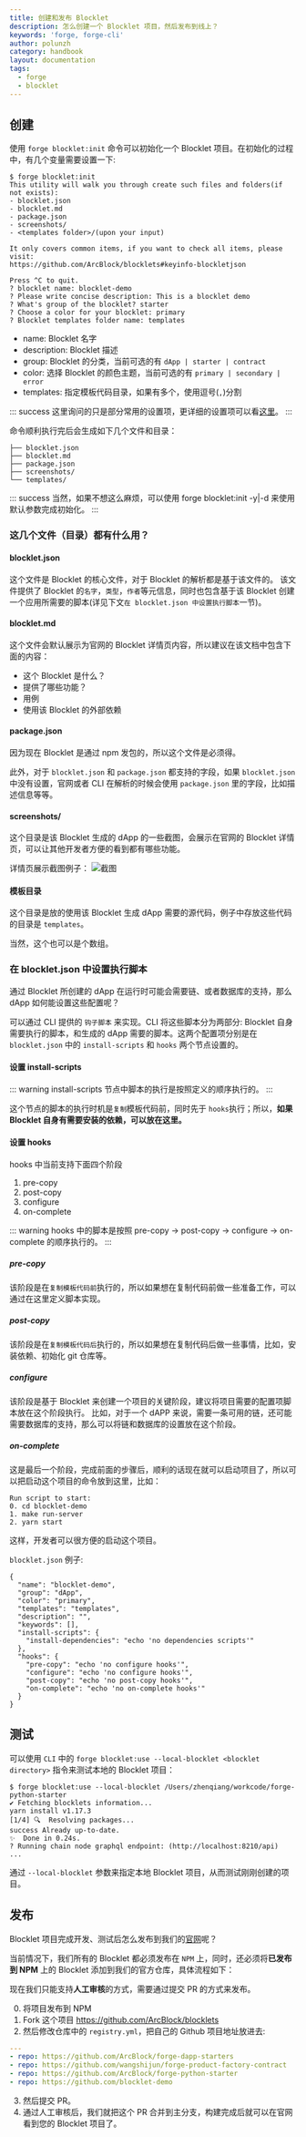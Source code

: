 ```yaml
---
title: 创建和发布 Blocklet
description: 怎么创建一个 Blocklet 项目，然后发布到线上？
keywords: 'forge, forge-cli'
author: polunzh
category: handbook
layout: documentation
tags:
  - forge
  - blocklet
---
```


## 创建

使用 `forge blocklet:init` 命令可以初始化一个 Blocklet 项目。在初始化的过程中，有几个变量需要设置一下:

```shell
$ forge blocklet:init
This utility will walk you through create such files and folders(if not exists):
- blocklet.json
- blocklet.md
- package.json
- screenshots/
- <templates folder>/(upon your input)

It only covers common items, if you want to check all items, please visit:
https://github.com/ArcBlock/blocklets#keyinfo-blockletjson

Press ^C to quit.
? blocklet name: blocklet-demo
? Please write concise description: This is a blocklet demo
? What's group of the blocklet? starter
? Choose a color for your blocklet: primary
? Blocklet templates folder name: templates
```

- name: Blocklet 名字
- description: Blocklet 描述
- group: Blocklet 的分类，当前可选的有 `dApp | starter | contract`
- color: 选择 Blocklet 的颜色主题，当前可选的有 `primary | secondary | error`
- templates: 指定模板代码目录，如果有多个，使用逗号(`,`)分割

::: success
这里询问的只是部分常用的设置项，更详细的设置项可以看[这里](https://github.com/ArcBlock/blocklets#keyinfo-blockletjson)。
:::

命令顺利执行完后会生成如下几个文件和目录：

```shell
├── blocklet.json
├── blocklet.md
├── package.json
├── screenshots/
└── templates/
```

::: success
当然，如果不想这么麻烦，可以使用 forge blocklet:init -y|-d 来使用默认参数完成初始化。
:::

### 这几个文件（目录）都有什么用？

#### blocklet.json

这个文件是 Blocklet 的核心文件，对于 Blocklet 的解析都是基于该文件的。
该文件提供了 Blocklet 的`名字`，`类型`，`作者`等元信息，同时也包含基于该 Blocklet 创建一个应用所需要的脚本(详见下文`在 blocklet.json 中设置执行脚本`一节)。

#### blocklet.md

这个文件会默认展示为官网的 Blocklet 详情页内容，所以建议在该文档中包含下面的内容：

- 这个 Blocklet 是什么？
- 提供了哪些功能？
- 用例
- 使用该 Blocklet 的外部依赖

#### package.json

因为现在 Blocklet 是通过 npm 发包的，所以这个文件是必须得。

此外，对于 `blocklet.json` 和 `package.json` 都支持的字段，如果 `blocklet.json` 中没有设置，官网或者 CLI 在解析的时候会使用 `package.json` 里的字段，比如描述信息等等。

#### screenshots/

这个目录是该 Blocklet 生成的 dApp 的一些截图，会展示在官网的 Blocklet 详情页，可以让其他开发者方便的看到都有哪些功能。

详情页展示截图例子：
![截图](./images/screenshot.png)

#### 模板目录

这个目录是放的使用该 Blocklet 生成 dApp 需要的源代码，例子中存放这些代码的目录是 `templates`。

当然，这个也可以是个数组。

### 在 blocklet.json 中设置执行脚本

通过 Blocklet 所创建的 dApp 在运行时可能会需要链、或者数据库的支持，那么 dApp 如何能设置这些配置呢？

可以通过 CLI 提供的 `钩子脚本` 来实现。CLI 将这些脚本分为两部分: Blocklet 自身需要执行的脚本，和生成的 dApp 需要的脚本。这两个配置项分别是在 `blocklet.json` 中的 `install-scripts` 和 `hooks` 两个节点设置的。

#### 设置 install-scripts

::: warning
install-scripts 节点中脚本的执行是按照定义的顺序执行的。
:::

这个节点的脚本的执行时机是`复制`模板代码前，同时先于 `hooks`执行；所以，**如果 Blocklet 自身有需要安装的依赖，可以放在这里。**

#### 设置 hooks

hooks 中当前支持下面四个阶段

1. pre-copy
2. post-copy
3. configure
4. on-complete

::: warning
hooks 中的脚本是按照 pre-copy -> post-copy -> configure -> on-complete 的顺序执行的。
:::

##### pre-copy

该阶段是在`复制模板代码前`执行的，所以如果想在复制代码前做一些准备工作，可以通过在这里定义脚本实现。

##### post-copy

该阶段是在`复制模板代码后`执行的，所以如果想在复制代码后做一些事情，比如，安装依赖、初始化 git 仓库等。

##### configure

该阶段是基于 Blocklet 来创建一个项目的关键阶段，建议将项目需要的配置项脚本放在这个阶段执行。
比如，对于一个 dAPP 来说，需要一条可用的链，还可能需要数据库的支持，那么可以将链和数据库的设置放在这个阶段。

##### on-complete

这是最后一个阶段，完成前面的步骤后，顺利的话现在就可以启动项目了，所以可以把启动这个项目的命令放到这里，比如：

```shell
Run script to start:
0. cd blocklet-demo
1. make run-server
2. yarn start
```

这样，开发者可以很方便的启动这个项目。

`blocklet.json` 例子:

```shell
{
  "name": "blocklet-demo",
  "group": "dApp",
  "color": "primary",
  "templates": "templates",
  "description": "",
  "keywords": [],
  "install-scripts": {
    "install-dependencies": "echo 'no dependencies scripts'"
  },
  "hooks": {
    "pre-copy": "echo 'no configure hooks'",
    "configure": "echo 'no configure hooks'",
    "post-copy": "echo 'no post-copy hooks'",
    "on-complete": "echo 'no on-complete hooks'"
  }
}
```

## 测试

可以使用 `CLI` 中的 `forge blocklet:use --local-blocklet <blocklet directory>` 指令来测试本地的 Blocklet 项目：

```shell
$ forge blocklet:use --local-blocklet /Users/zhenqiang/workcode/forge-python-starter
✔ Fetching blocklets information...
yarn install v1.17.3
[1/4] 🔍  Resolving packages...
success Already up-to-date.
✨  Done in 0.24s.
? Running chain node graphql endpoint: (http://localhost:8210/api)
...
```

通过 `--local-blocklet` 参数来指定本地 Blocklet 项目，从而测试刚刚创建的项目。

## 发布

Blocklet 项目完成开发、测试后怎么发布到我们的[官网](https://blocklet.arcblock.io/blocklets/)呢？

当前情况下，我们所有的 Blocklet 都必须发布在 `NPM` 上，同时，还必须将**已发布到 NPM** 上的 Blocklet 添加到我们的官方仓库，具体流程如下：

现在我们只能支持**人工审核**的方式，需要通过提交 PR 的方式来发布。

0. 将项目发布到 NPM
1. Fork 这个项目 https://github.com/ArcBlock/blocklets
1. 然后修改仓库中的 `registry.yml`，把自己的 Github 项目地址放进去:

```yml
---
- repo: https://github.com/ArcBlock/forge-dapp-starters
- repo: https://github.com/wangshijun/forge-product-factory-contract
- repo: https://github.com/ArcBlock/forge-python-starter
- repo: https://github.com/blocklet-demo
```

3. 然后提交 PR。
4. 通过人工审核后，我们就把这个 PR 合并到主分支，构建完成后就可以在官网看到您的 Blocklet 项目了。
